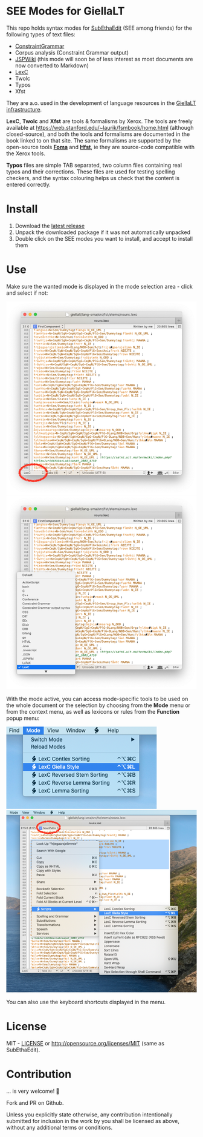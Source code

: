 # SEE Modes for GiellaLT

This repo holds syntax modes for [SubEthaEdit](https://subethaedit.net) (SEE among friends) for the following types of text files:

* [ConstraintGrammar](https://visl.sdu.dk/cg3.html)
* Corpus analysis (Constraint Grammar output)
* [JSPWiki](https://jspwiki-wiki.apache.org/Wiki.jsp?page=TextFormattingRules) (this mode will
  soon be of less interest as most documents are now converted to Markdown)
* [LexC](https://fomafst.github.io/morphtut.html)
* Twolc
* Typos
* Xfst

They are a.o. used in the development of language resources in the [GiellaLT infrastructure](https://github.com/giellalt).

**LexC**, **Twolc** and **Xfst** are tools & formalisms by Xerox. The tools are freely available at <https://web.stanford.edu/~laurik/fsmbook/home.html> (although closed-source), and both the tools and formalisms are documented in the book linked to on that site. The same formalisms are supported by the open-source tools [**Foma**](https://fomafst.github.io) and [**Hfst**](https://hfst.github.io), ie they are source-code compatible with the Xerox tools.

**Typos** files are simple TAB separated, two column files containing real typos and their corrections. These files are used for testing spelling checkers, and the syntax colouring helps us check that the content is entered correctly.

# Install

1. Download the [latest release](releases)
1. Unpack the downloaded package if it was not automatically unpacked
1. Double click on the SEE modes you want to install, and accept to install them

# Use

Make sure the wanted mode is displayed in the mode selection area - click and select if not:

![SEE Mode Selection area](images/SEE-mode-selection-area.png)
![SEE Mode Selection     ](images/SEE-mode-selection.png)

With the mode active, you can access mode-specific tools to be used on the whole document or the selection by choosing from the **Mode** menu or from the context menu, as well as lexicons or rules from the **Function** popup menu:

![SEE Mode Menu          ](images/SEE-mode-menu.png)
![SEE Context Menu       ](images/SEE-context-menu.png)

You can also use the keyboard shortcuts displayed in the menu.

# License

MIT - [LICENSE](LICENSE) or <http://opensource.org/licenses/MIT> (same as SubEthaEdit).

# Contribution

… is very welcome! 🙂

Fork and PR on Github.

Unless you explicitly state otherwise, any contribution intentionally submitted for inclusion in the work by you shall be licensed as above, without any additional terms or conditions.
